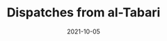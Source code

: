 ---
layout: category
taxonomy: tabari
title: Dispatches from al-Tabari
permalink: /series/tabari/
date: 2021-10-05
---